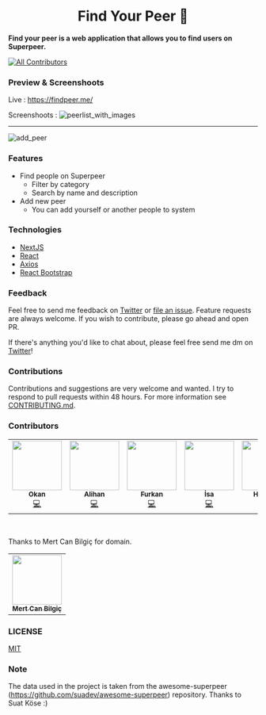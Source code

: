 <h1 align="center">Find Your Peer 👋</h1>

<b> Find your peer is a web application that allows you to find users on Superpeer. <br>
</b>
<!-- ALL-CONTRIBUTORS-BADGE:START - Do not remove or modify this section -->
[![All Contributors](https://img.shields.io/badge/all_contributors-9-orange.svg?style=flat-square)](#contributors-)
<!-- ALL-CONTRIBUTORS-BADGE:END -->

### Preview & Screenshoots

Live : https://findpeer.me/

Screenshoots :
![peerlist_with_images](https://user-images.githubusercontent.com/57585087/131213444-1834ebb3-30b1-46aa-b08e-02d4e92b85e7.png)

<hr>

![add_peer](https://user-images.githubusercontent.com/57585087/131213441-d2c358ad-4e91-4932-84ea-60cb4dbf5b4f.png)

### Features

- Find people on Superpeer
  - Filter by category
  - Search by name and description
- Add new peer
  - You can add yourself or another people to system

### Technologies

- [NextJS](https://nextjs.org/)
- [React](https://en.reactjs.org/)
- [Axios](https://github.com/axios/axios)
- [React Bootstrap](https://react-bootstrap.github.io/)

### Feedback

Feel free to send me feedback on [Twitter](https://twitter.com/okandavutcom) or [file an issue](https://github.com/okandavut/find-superpeer/issues/new). Feature requests are always welcome. If you wish to contribute, please go ahead and open PR.

If there's anything you'd like to chat about, please feel free send me dm on [Twitter](https://twitter.com/okandavutcom)!

### Contributions
Contributions and suggestions are very welcome and wanted. I try to respond to pull requests within 48 hours. For more information see [CONTRIBUTING.md](https://github.com/okandavut/FindSuperpeer/blob/master/CONTRIBUTING.md).

### Contributors

<!-- markdownlint-enable -->
<!-- prettier-ignore-end -->
<!-- ALL-CONTRIBUTORS-LIST:END -->

<!-- ALL-CONTRIBUTORS-LIST:START - Do not remove or modify this section -->
<!-- prettier-ignore-start -->
<!-- markdownlint-disable -->
<table>
  <tr>
    <td align="center"><a href="https://medium.com/@okandavut" target="_blank"><img src="https://avatars3.githubusercontent.com/u/10600157?v=4" width="100px;" alt=""/><br /><sub><b>Okan</b></sub></a><br /><a href="https://github.com/okandavut/find-superpeer/commits?author=okandavut" title="Code">💻</a></td>
      <td align="center"><a href="http://alihanyilmaz.com/"><img src="https://avatars2.githubusercontent.com/u/52474117?s=460&u=c0e1715c615822266b26bfea146232a4fd74dbe5&v=4" width="100px;" alt=""/><br /><sub><b>Alihan</b></sub></a><br /><a href="https://github.com/okandavut/find-superpeer/commits?author=alihan" title="Code">💻</a></td>
      <td align="center"><a href="http://furkan.work/"><img src="https://avatars0.githubusercontent.com/u/23284813?s=460&u=6b583d663061824cd2f75543e2b47f8b8aaa9185&v=4" width="100px;" alt=""/><br /><sub><b>Furkan</b></sub></a><br /><a href="https://github.com/okandavut/find-superpeer/commits?author=frkntplglu" title="Code">💻</a></td>
   <td align="center"><a href="https://isagul.now.sh//" target="_blank"><img src="https://avatars2.githubusercontent.com/u/16213088?s=460&u=d2cbbe382059e8b5cd6b163bafa9fa1401d3fb59&v=4" width="100px;" alt=""/><br /><sub><b>İsa</b></sub></a><br /><a href="https://github.com/okandavut/find-superpeer/commits?author=isagul" title="Code">💻</a></td>
      <td align="center"><a href="https://www.linkedin.com/in/huseyingoztok" target="_blank"><img src="https://avatars1.githubusercontent.com/u/43777036?s=460&v=4" width="100px;" alt=""/><br /><sub><b>Huseyin</b></sub></a><br /><a href="https://github.com/okandavut/find-superpeer/commits?author=huseyingoztok" title="Code">💻</a></td>
   <td align="center"><a href="https://github.com/eserdinyo" target="_blank"><img src="https://avatars1.githubusercontent.com/u/26261087?s=460&u=cb3889d45bf1b1941b28bf16453596d26daa0445&v=4" width="100px;" alt=""/><br /><sub><b>Muhammet</b></sub></a><br /><a href="https://github.com/okandavut/find-superpeer/commits?author=eserdinyo" title="Code">💻</a></td>
    <td align="center"><a href="https://github.com/atamyratabdy" target="_blank"><img src="https://avatars3.githubusercontent.com/u/52823598?s=460&u=1a9644cff32a7430cc95132de840fc1b003257a8&v=4" width="100px;" alt=""/><br /><sub><b>Atamyrat</b></sub></a><br /><a href="https://github.com/okandavut/find-superpeer/commits?author=atamyratabdy" title="Code">💻</a></td>
    <td align="center"><a href="https://github.com/bcinarli" target="_blank"><img src="https://avatars3.githubusercontent.com/u/150777?s=460&u=0d8cfe329001ee1524186947964ad574abdfb3db&v=4" width="100px;" alt=""/><br /><sub><b>Bilal</b></sub></a><br /><a href="https://github.com/okandavut/find-superpeer/commits?author=bcinarli" title="Code">💻</a></td>
    <td align="center"><a href="https://github.com/cihat" target="_blank"><img src="https://avatars.githubusercontent.com/u/57585087?v=4" width="100px;" alt=""/><br /><sub><b>Cihat</b></sub></a><br /><a href="https://github.com/okandavut/find-superpeer/commits?author=cihat" title="Code">💻</a></td>
  </tr>
</table>
<br/>
</table>

<!-- markdownlint-enable -->
<!-- prettier-ignore-end -->

<!-- ALL-CONTRIBUTORS-LIST:END -->

Thanks to Mert Can Bilgiç for domain.
<br/>
<table>
  <tr>
  <td align="center"><a href="https://github.com/mertcb" target="_blank"><img src="https://avatars.githubusercontent.com/u/36340604?s=460&u=b3e9b692c28eb8ff7ca801f1f391227ee6bac787&v=4" width="100px;" alt=""/><br /><sub><b>Mert Can Bilgiç
</b></sub></td>
</tr>
</table>

### LICENSE

[MIT](LICENSE)

### Note

The data used in the project is taken from the awesome-superpeer (https://github.com/suadev/awesome-superpeer) repository. Thanks to Suat Köse :)
